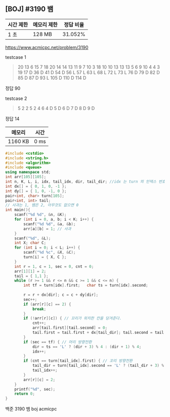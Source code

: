## [BOJ] #3190 뱀

| 시간 제한 | 메모리 제한 | 정답 비율 |
| --------- | ----------- | --------- |
| 1 초      | 128 MB      | 31.052%   |

https://www.acmicpc.net/problem/3190



testcase 1

>20
>13
>6 15
>7 18
>20 14
>14 13
>11 9
>7 10
>3 18
>10 10
>13 13
>13 5
>6 9
>10 4
>4 3
>19
>17 D
>36 D
>41 D
>54 D
>56 L
>57 L
>63 L
>68 L
>72 L
>73 L
>76 D
>79 D
>82 D
>85 D
>87 D
>93 L
>105 D
>110 D
>114 D

정답 90

testcase 2

>5
>2
>2 5
>2 4
>6
>4 D
>5 D
>6 D
>7 D
>8 D
>9 D

정답 14

| 메모리  | 시간 |
| ------- | ---- |
| 1160 KB | 0 ms |

```c++
#include <cstdio>
#include <string.h>
#include <algorithm>
#include <queue>
using namespace std;
int arr[105][105];
int n, K, L, i, idx, tail_idx, dir, tail_dir; //idx 는 turn 의 인덱스 번호, dir 은 머리 방향, tail_dir은 꼬리 방향
int dx[] = { 0, 1, 0, -1 };
int dy[] = { 1, 0, -1, 0 };
pair<int, char> turn[105];
pair<int, int> tail;
// 사과는 1, 뱀은 2, 아무것도 없으면 0
int main(){	
	scanf("%d %d", &n, &K);
	for (int i = 0, a, b; i < K; i++) {
		scanf("%d %d", &a, &b);
		arr[a][b] = 1; // 사과
	}
	scanf("%d", &L);
	int X; char C;
	for (int i = 0; i < L; i++) {
		scanf("%d %c", &X, &C);
		turn[i] = { X, C };
	}
	int r = 1, c = 1, sec = 0, cnt = 0;
	arr[1][1] = 2;
	tail = { 1,1 };
	while (r >= 1 && r <= n && c >= 1 && c <= n) {
		int tf = turn[idx].first;	char ts = turn[idx].second;
		
		r = r + dx[dir]; c = c + dy[dir];
		sec++;
		if (arr[r][c] == 2) {
			break;
		}
		if (!arr[r][c]) { // 꼬리가 위치한 칸을 당겨준다.
			cnt++;
			arr[tail.first][tail.second] = 0;
			tail.first = tail.first + dx[tail_dir]; tail.second = tail.second + dy[tail_dir];
		}
		if (sec == tf) { // 머리 방향전환
			dir = ts == 'L' ? (dir + 3) % 4 : (dir + 1) % 4;
			idx++;
		}
		if (cnt == turn[tail_idx].first) { // 꼬리 방향전환
			tail_dir = turn[tail_idx].second == 'L' ? (tail_dir + 3) % 4 : (tail_dir + 1) % 4;
			tail_idx++;
		}		
		arr[r][c] = 2;
	}
	printf("%d", sec);
	return 0;
}
```





백준 3190 뱀 boj acmicpc

